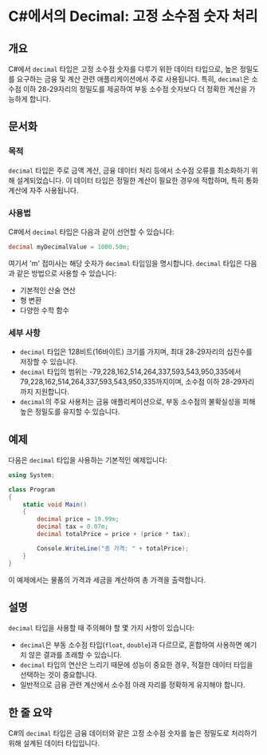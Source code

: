 <!--
Meta Description: # C#에서의 Decimal: 고정 소수점 숫자 처리 ## 개요 C#에서 `decimal` 타입은 고정 소수점 숫자를 다루기 위한 데이터 타입으로, 높은 정밀도를 요구하는 금융 및 계산 관련 애플리케이션에서 주로 사용됩니다. 특히, `decimal`은 소수점 이하 28...
Meta Keywords: decimal, 소수점, 타입은, 있습니다, 데이터
-->

# C#에서의 Decimal: 고정 소수점 숫자 처리

## 개요
C#에서 `decimal` 타입은 고정 소수점 숫자를 다루기 위한 데이터 타입으로, 높은 정밀도를 요구하는 금융 및 계산 관련 애플리케이션에서 주로 사용됩니다. 특히, `decimal`은 소수점 이하 28-29자리의 정밀도를 제공하여 부동 소수점 숫자보다 더 정확한 계산을 가능하게 합니다.

## 문서화
### 목적
`decimal` 타입은 주로 금액 계산, 금융 데이터 처리 등에서 소수점 오류를 최소화하기 위해 설계되었습니다. 이 데이터 타입은 정밀한 계산이 필요한 경우에 적합하며, 특히 통화 계산에 자주 사용됩니다.

### 사용법
C#에서 `decimal` 타입은 다음과 같이 선언할 수 있습니다:

```csharp
decimal myDecimalValue = 1000.50m;
```

여기서 'm' 접미사는 해당 숫자가 `decimal` 타입임을 명시합니다. `decimal` 타입은 다음과 같은 방법으로 사용할 수 있습니다:

- 기본적인 산술 연산
- 형 변환
- 다양한 수학 함수

### 세부 사항
- `decimal` 타입은 128비트(16바이트) 크기를 가지며, 최대 28-29자리의 십진수를 저장할 수 있습니다.
- `decimal` 타입의 범위는 -79,228,162,514,264,337,593,543,950,335에서 79,228,162,514,264,337,593,543,950,335까지이며, 소수점 이하 28-29자리까지 지원합니다.
- `decimal`의 주요 사용처는 금융 애플리케이션으로, 부동 소수점의 불확실성을 피해 높은 정밀도를 유지할 수 있습니다.

## 예제
다음은 `decimal` 타입을 사용하는 기본적인 예제입니다:

```csharp
using System;

class Program
{
    static void Main()
    {
        decimal price = 19.99m;
        decimal tax = 0.07m;
        decimal totalPrice = price + (price * tax);

        Console.WriteLine("총 가격: " + totalPrice);
    }
}
```

이 예제에서는 물품의 가격과 세금을 계산하여 총 가격을 출력합니다.

## 설명
`decimal` 타입을 사용할 때 주의해야 할 몇 가지 사항이 있습니다:
- `decimal`은 부동 소수점 타입(`float`, `double`)과 다르므로, 혼합하여 사용하면 예기치 않은 결과를 초래할 수 있습니다.
- `decimal` 타입의 연산은 느리기 때문에 성능이 중요한 경우, 적절한 데이터 타입을 선택하는 것이 중요합니다.
- 일반적으로 금융 관련 계산에서 소수점 아래 자리를 정확하게 유지해야 합니다.

## 한 줄 요약
C#의 `decimal` 타입은 금융 데이터와 같은 고정 소수점 숫자를 높은 정밀도로 처리하기 위해 설계된 데이터 타입입니다.